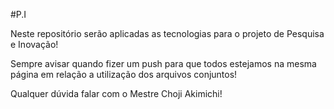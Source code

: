 #P.I

Neste repositório serão aplicadas as tecnologias para o projeto de Pesquisa e Inovação!

Sempre avisar quando fizer um push para que todos estejamos na mesma página em relação a utilização dos arquivos conjuntos!

Qualquer dúvida falar com o Mestre Choji Akimichi!
